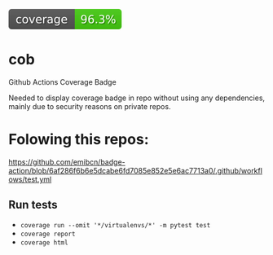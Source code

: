 ![COVERAGE](coverage.svg)
# cob
Github Actions Coverage Badge

Needed to display coverage badge in repo without using any dependencies, mainly due to security reasons on private repos. 

# Folowing this repos:
https://github.com/emibcn/badge-action/blob/6af286f6b6e5dcabe6fd7085e852e5e6ac7713a0/.github/workflows/test.yml

## Run tests
* `coverage run --omit '*/virtualenvs/*' -m pytest test`
* `coverage report`
* `coverage html`
